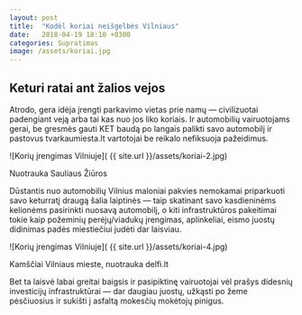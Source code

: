 ```yaml
---
layout: post
title:  "Kodėl koriai neišgelbės Vilniaus"
date:   2018-04-19 18:10 +0300
categories: Supratimas
image: /assets/koriai.jpg
---
```


## Keturi ratai ant žalios vejos

Atrodo, gera idėja įrengti parkavimo vietas prie namų — civilizuotai padengiant veją arba tai kas nuo jos liko koriais. Ir automobilių vairuotojams gerai, be gresmės gauti KET baudą po langais palikti savo automobilį ir pastovus tvarkaumiesta.lt vartotojai be reikalo nefiksuoja pažeidimus.

![Korių įrengimas Vilniuje]( {{ site.url }}/assets/koriai-2.jpg)
<div class="lighter x--pt">
    Nuotrauka Sauliaus Žiūros
</div>

Dūstantis nuo automobilių Vilnius maloniai pakvies nemokamai priparkuoti savo keturratį draugą šalia laiptinės — taip skatinant savo kasdieninėms kelionėms pasirinkti nuosavą automobilį, o kiti infrastruktūros pakeitimai tokie kaip požeminių perėjų/viadukų įrengimas, aplinkeliai, eismo juostų didinimas padės miestiečiui judėti dar laisviau.

![Korių įrengimas Vilniuje]( {{ site.url }}/assets/koriai-4.jpg)
<div class="lighter x--pt">
    Kamščiai Vilniaus mieste, nuotrauka delfi.lt
</div>

Bet ta laisvė labai greitai baigsis ir pasipiktinę vairuotojai vėl prašys didesnių investicijų infrastruktūrai — dar daugiau juostų, užkąsti po žeme pėsčiuosius ir sukišti į asfaltą mokesčių mokėtojų pinigus.